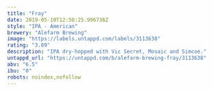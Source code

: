 ```yaml
---
title: "Fray"
date: 2019-05-10T12:50:25.996736Z
style: "IPA - American"
brewery: "Alefarm Brewing"
image: "https://labels.untappd.com/labels/3113638"
rating: "3.89"
description: "IPA dry-hopped with Vic Secret, Mosaic and Simcoe."
untappd_url: "https://untappd.com/b/alefarm-brewing-fray/3113638"
abv: "6.5"
ibu: "0"
robots: noindex,nofollow
---
```

